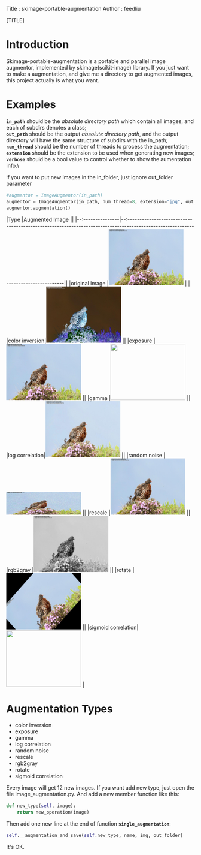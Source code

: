 Title : skimage-portable-augmentation
Author : feedliu

[TITLE]
# Introduction
Skimage-portable-augmentation is a portable and parallel image augmentor, implemented by skimage(scikit-image) library. If you just want to make a augmentation, and give me a directory to get augmented images, this project actually is what you want.

# Examples

**```in_path```** should be the *absolute directory path* which contain all images, and each of subdirs denotes a class;\
**```out_path```** should be the output *absolute directory path*, and the output directory will have the same structure of subdirs with the in_path;\
**```num_thread```** should be the number of threads to process the augmentation;\
**```extension```** should be the extension to be used when generating new images;\
**```verbose```** should be a bool value to control whether to show the aumentation info.\

if you want to put new images in the in_folder, just ignore out_folder parameter
```python
#augmentor = ImageAugmentor(in_path)
augmentor = ImageAugmentor(in_path, num_thread=8, extension="jpg", out_folder=out_path, verbose=True)
augmentor.augmentation()
```

|Type           |Augmented Image                                                                                                                     ||
|--:---------------|--:---------------------------------------------------------------------------------------------------------------------------------||
|original image |<img src="docs/pics_1_6.jpg" width="200" height="150">                                           |                                                                  |
|color inversion|<img src="docs/pics_1_6_color_inversion.jpg" width="200" height="150">                                                                                               ||
|exposure       |<img src="docs/pics_1_6_exposure.jpg" width="200" height="150">                                                                                                     ||
|gamma          |<img src="docs/docs/pics_1_6_gamma.jpg" width="200" height="150">                                                                                                      ||
|log correlation|<img src="docs/pics_1_6_log_correlation.jpg" width="200" height="150">                                                                                              ||
|random noise   |<img src="docs/pics_1_6_random_noise.jpg" width="200" height="60">                                                                                               ||
|rescale        |<img src="docs/pics_1_6_rescale.jpg" width="200" height="150">                                                                                                      ||
|rgb2gray       |<img src="docs/pics_1_6_rgb2gray.jpg" width="200" height="150">                                                                                                    ||
|rotate         |<img src="docs/pics_1_6_rotate_45.jpg" width="200" height="150"> ||
|sigmoid correlation|<img src="pics_1_6_sigmoid_correlation.jpg" width="200" height="150">                                           |

# Augmentation Types
- color inversion
- exposure
- gamma
- log correlation
- random noise
- rescale
- rgb2gray
- rotate
- sigmoid correlation

Every image will get 12 new images. If you want add new type, just open the file image_augmentation.py.
And add a new member function like this:
```python
def new_type(self, image):
    return new_operation(image)
```
Then add one new line at the end of function **```single_augmentation```**:
```python
self.__augmentation_and_save(self.new_type, name, img, out_folder)
```
It's OK.
